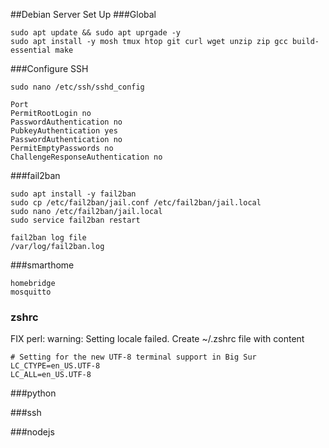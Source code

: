##Debian Server Set Up
###Global
```
sudo apt update && sudo apt uprgade -y
sudo apt install -y mosh tmux htop git curl wget unzip zip gcc build-essential make
```
###Configure SSH
```
sudo nano /etc/ssh/sshd_config

Port
PermitRootLogin no
PasswordAuthentication no
PubkeyAuthentication yes
PasswordAuthentication no
PermitEmptyPasswords no
ChallengeResponseAuthentication no
```
###fail2ban
```
sudo apt install -y fail2ban
sudo cp /etc/fail2ban/jail.conf /etc/fail2ban/jail.local
sudo nano /etc/fail2ban/jail.local
sudo service fail2ban restart
```
```
fail2ban log file
/var/log/fail2ban.log
```

###smarthome
```
homebridge
mosquitto
```

### zshrc
FIX perl: warning: Setting locale failed. 
Create ~/.zshrc file with content 
```
# Setting for the new UTF-8 terminal support in Big Sur
LC_CTYPE=en_US.UTF-8
LC_ALL=en_US.UTF-8
```
###python

###ssh

###nodejs



